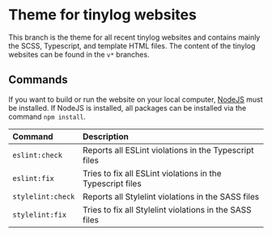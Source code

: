 # Theme for tinylog websites

This branch is the theme for all recent tinylog websites and contains mainly the SCSS, Typescript, and template HTML files. The content of the tinylog websites can be found in the `v*` branches.

## Commands

If you want to build or run the website on your local computer, [NodeJS](https://nodejs.org/en/) must be installed. If NodeJS is installed, all packages can be installed via the command `npm install`.

 Command           | Description                                                
:------------------|:------------
 `eslint:check`    | Reports all ESLint violations in the Typescript files      
 `eslint:fix`      | Tries to fix all ESLint violations in the Typescript files 
 `stylelint:check` | Reports all Stylelint violations in the SASS files         
 `stylelint:fix`   | Tries to fix all Stylelint violations in the SASS files    
